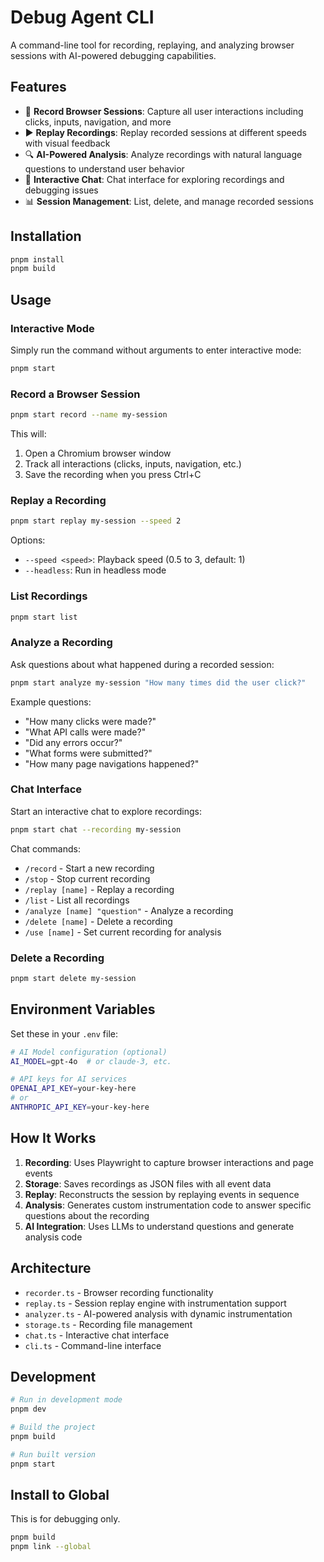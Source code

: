 # Debug Agent CLI

A command-line tool for recording, replaying, and analyzing browser sessions with AI-powered debugging capabilities.

## Features

- 🎥 **Record Browser Sessions**: Capture all user interactions including clicks, inputs, navigation, and more
- ▶️ **Replay Recordings**: Replay recorded sessions at different speeds with visual feedback
- 🔍 **AI-Powered Analysis**: Analyze recordings with natural language questions to understand user behavior
- 💬 **Interactive Chat**: Chat interface for exploring recordings and debugging issues
- 📊 **Session Management**: List, delete, and manage recorded sessions

## Installation

```bash
pnpm install
pnpm build
```

## Usage

### Interactive Mode

Simply run the command without arguments to enter interactive mode:

```bash
pnpm start
```

### Record a Browser Session

```bash
pnpm start record --name my-session
```

This will:
1. Open a Chromium browser window
2. Track all interactions (clicks, inputs, navigation, etc.)
3. Save the recording when you press Ctrl+C

### Replay a Recording

```bash
pnpm start replay my-session --speed 2
```

Options:
- `--speed <speed>`: Playback speed (0.5 to 3, default: 1)
- `--headless`: Run in headless mode

### List Recordings

```bash
pnpm start list
```

### Analyze a Recording

Ask questions about what happened during a recorded session:

```bash
pnpm start analyze my-session "How many times did the user click?"
```

Example questions:
- "How many clicks were made?"
- "What API calls were made?"
- "Did any errors occur?"
- "What forms were submitted?"
- "How many page navigations happened?"

### Chat Interface

Start an interactive chat to explore recordings:

```bash
pnpm start chat --recording my-session
```

Chat commands:
- `/record` - Start a new recording
- `/stop` - Stop current recording
- `/replay [name]` - Replay a recording
- `/list` - List all recordings
- `/analyze [name] "question"` - Analyze a recording
- `/delete [name]` - Delete a recording
- `/use [name]` - Set current recording for analysis

### Delete a Recording

```bash
pnpm start delete my-session
```

## Environment Variables

Set these in your `.env` file:

```bash
# AI Model configuration (optional)
AI_MODEL=gpt-4o  # or claude-3, etc.

# API keys for AI services
OPENAI_API_KEY=your-key-here
# or
ANTHROPIC_API_KEY=your-key-here
```

## How It Works

1. **Recording**: Uses Playwright to capture browser interactions and page events
2. **Storage**: Saves recordings as JSON files with all event data
3. **Replay**: Reconstructs the session by replaying events in sequence
4. **Analysis**: Generates custom instrumentation code to answer specific questions about the recording
5. **AI Integration**: Uses LLMs to understand questions and generate analysis code

## Architecture

- `recorder.ts` - Browser recording functionality
- `replay.ts` - Session replay engine with instrumentation support
- `analyzer.ts` - AI-powered analysis with dynamic instrumentation
- `storage.ts` - Recording file management
- `chat.ts` - Interactive chat interface
- `cli.ts` - Command-line interface

## Development

```bash
# Run in development mode
pnpm dev

# Build the project
pnpm build

# Run built version
pnpm start
```

## Install to Global
This is for debugging only.

```bash
pnpm build
pnpm link --global
```
